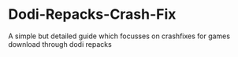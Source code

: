 # Dodi-Repacks-Crash-Fix
A simple but detailed guide which focusses on crashfixes for games download through dodi repacks
